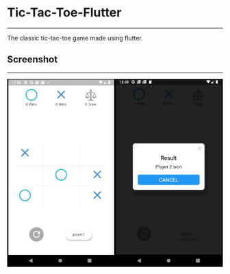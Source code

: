 # Tic-Tac-Toe-Flutter
-------------------------------------------------

The classic tic-tac-toe game made using flutter.

## Screenshot
------------------------------------

![Screenshot file missing](./screenshot.PNG)